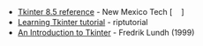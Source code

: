 * [Tkinter 8.5 reference](https://anzeljg.github.io/rin2/book2/2405/docs/tkinter/index.html) - New Mexico Tech [[<img src="https://user-images.githubusercontent.com/37651007/51336414-c420cd00-1a84-11e9-9165-457cfa4cdcd1.png" width="16px" />](https://www-acc.gsi.de/wiki/pub/Frontend/DiverseAnleitungen/tkinter.pdf)]
* [Learning Tkinter tutorial](https://riptutorial.com/Download/tkinter.pdf) - riptutorial <img src="https://user-images.githubusercontent.com/37651007/51336414-c420cd00-1a84-11e9-9165-457cfa4cdcd1.png" width="16px" />
* [An Introduction to Tkinter](https://users.tricity.wsu.edu/~bobl/cpts481/an-introduction-to-tkinter.pdf) - Fredrik Lundh (1999) <img src="https://user-images.githubusercontent.com/37651007/51336414-c420cd00-1a84-11e9-9165-457cfa4cdcd1.png" width="16px" />
